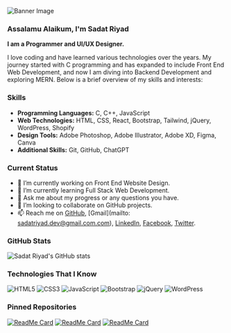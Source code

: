 <img src="https://your-banner-image-url" alt="Banner Image" />

### Assalamu Alaikum, I'm Sadat Riyad
**I am a Programmer and UI/UX Designer.**

I love coding and have learned various technologies over the years. My journey started with C programming and has expanded to include Front End Web Development, and now I am diving into Backend Development and exploring MERN. Below is a brief overview of my skills and interests:

### Skills
- **Programming Languages:** C, C++, JavaScript
- **Web Technologies:** HTML, CSS, React, Bootstrap, Tailwind, jQuery, WordPress, Shopify 
- **Design Tools:** Adobe Photoshop, Adobe Illustrator, Adobe XD, Figma, Canva
- **Additional Skills:** Git, GitHub, ChatGPT

### Current Status
- 🔭 I’m currently working on Front End Website Design.
- 🌱 I’m currently learning Full Stack Web Development.
- 💬 Ask me about my progress or any questions you have.
- 💞️ I’m looking to collaborate on GitHub projects.
- 📫 Reach me on [GitHub](https://github.com/SadatRiyad), [Gmail](mailto: sadatriyad.dev@gmail.com.com), [LinkedIn](https://www.linkedin.com/in/sadatriyad/), [Facebook](https://www.facebook.com/sadatriyad.dev), [Twitter](https://twitter.com/sadatriyad).

### GitHub Stats
![Sadat Riyad's GitHub stats](https://github-readme-stats.vercel.app/api?username=sadatriyad&show_icons=true&theme=radical)

### Technologies That I Know
![HTML5](https://img.shields.io/badge/-HTML5-E34F26?style=flat&logo=html5&logoColor=white)
![CSS3](https://img.shields.io/badge/-CSS3-1572B6?style=flat&logo=css3&logoColor=white)
![JavaScript](https://img.shields.io/badge/-JavaScript-F7DF1E?style=flat&logo=javascript&logoColor=black)
![Bootstrap](https://img.shields.io/badge/-Bootstrap-563D7C?style=flat&logo=bootstrap&logoColor=white)
![jQuery](https://img.shields.io/badge/-jQuery-0769AD?style=flat&logo=jquery&logoColor=white)
![WordPress](https://img.shields.io/badge/-WordPress-21759B?style=flat&logo=wordpress&logoColor=white)

### Pinned Repositories
[![ReadMe Card](https://github-readme-stats.vercel.app/api/pin/?username=sadatriyad&repo=project1)](https://github.com/sadatriyad/PH-Assignment12-Client)
[![ReadMe Card](https://github-readme-stats.vercel.app/api/pin/?username=sadatriyad&repo=project2)](https://github.com/sadatriyad/PH-Assignment11-Client)
[![ReadMe Card](https://github-readme-stats.vercel.app/api/pin/?username=sadatriyad&repo=project3)](https://github.com/sadatriyad/PH-Assignment10-Client)